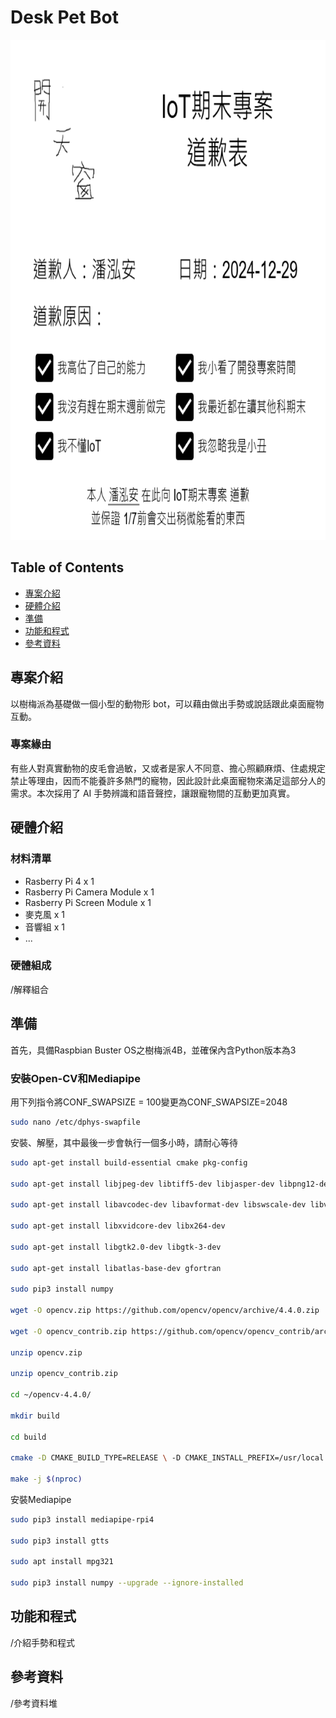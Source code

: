 # Desk Pet Bot

<img src="assets/sosorry.png" height="800">

## Table of Contents

-   [專案介紹](#專案介紹)
-   [硬體介紹](#硬體介紹)
-   [準備](#準備)
-   [功能和程式](#功能和程式)
-   [參考資料](#參考資料)

## 專案介紹
以樹梅派為基礎做一個小型的動物形 bot，可以藉由做出手勢或說話跟此桌面寵物互動。

### 專案緣由
有些人對真實動物的皮毛會過敏，又或者是家人不同意、擔心照顧麻煩、住處規定禁止等理由，因而不能養許多熱門的寵物，因此設計此桌面寵物來滿足這部分人的需求。本次採用了 AI 手勢辨識和語音聲控，讓跟寵物間的互動更加真實。

## 硬體介紹
### 材料清單
* Rasberry Pi 4 x 1
* Rasberry Pi Camera Module x 1
* Rasberry Pi Screen Module x 1
* 麥克風 x 1
* 音響組 x 1
* ...

### 硬體組成
/解釋組合

## 準備
首先，具備Raspbian Buster OS之樹梅派4B，並確保內含Python版本為3

### 安裝Open-CV和Mediapipe
用下列指令將CONF_SWAPSIZE = 100變更為CONF_SWAPSIZE=2048
```bash
sudo nano /etc/dphys-swapfile
```

安裝、解壓，其中最後一步會執行一個多小時，請耐心等待
```bash
sudo apt-get install build-essential cmake pkg-config

sudo apt-get install libjpeg-dev libtiff5-dev libjasper-dev libpng12-dev

sudo apt-get install libavcodec-dev libavformat-dev libswscale-dev libv4l-dev

sudo apt-get install libxvidcore-dev libx264-dev

sudo apt-get install libgtk2.0-dev libgtk-3-dev

sudo apt-get install libatlas-base-dev gfortran

sudo pip3 install numpy

wget -O opencv.zip https://github.com/opencv/opencv/archive/4.4.0.zip

wget -O opencv_contrib.zip https://github.com/opencv/opencv_contrib/archive/4.4.0.zip

unzip opencv.zip

unzip opencv_contrib.zip

cd ~/opencv-4.4.0/

mkdir build

cd build

cmake -D CMAKE_BUILD_TYPE=RELEASE \ -D CMAKE_INSTALL_PREFIX=/usr/local \ -D INSTALL_PYTHON_EXAMPLES=ON \ -D OPENCV_EXTRA_MODULES_PATH=~/opencv_contrib-4.4.0/modules \ -D BUILD_EXAMPLES=ON ..

make -j $(nproc)
```

安裝Mediapipe
```bash
sudo pip3 install mediapipe-rpi4

sudo pip3 install gtts

sudo apt install mpg321

sudo pip3 install numpy --upgrade --ignore-installed
```

## 功能和程式
/介紹手勢和程式

## 參考資料
/參考資料堆